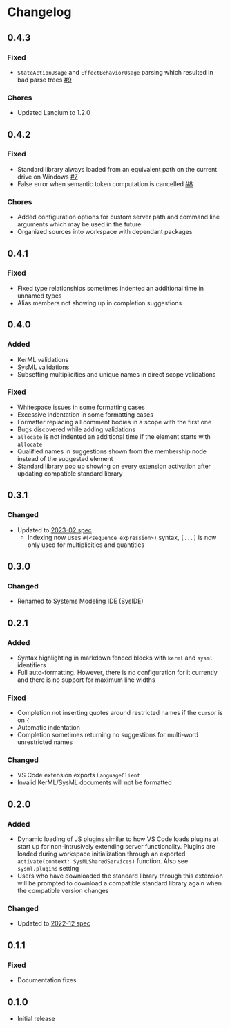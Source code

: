 <!-- markdownlint-disable-file no-duplicate-header -->

# Changelog

<!-- Include links to comparison to the previous version -->

## 0.4.3

### Fixed

- `StateActionUsage` and `EffectBehaviorUsage` parsing which resulted in bad
  parse trees [#9](https://gitlab.com/sensmetry/public/sysml-2ls/-/issues/9)

### Chores

- Updated Langium to 1.2.0

## 0.4.2

### Fixed

- Standard library always loaded from an equivalent path on the current drive on
  Windows [#7](https://gitlab.com/sensmetry/public/sysml-2ls/-/issues/7)
- False error when semantic token computation is cancelled [#8](https://gitlab.com/sensmetry/public/sysml-2ls/-/issues/8)

### Chores

- Added configuration options for custom server path and command line arguments
  which may be used in the future
- Organized sources into workspace with dependant packages

## 0.4.1

### Fixed

- Fixed type relationships sometimes indented an additional time in unnamed types
- Alias members not showing up in completion suggestions

## 0.4.0

### Added

- KerML validations
- SysML validations
- Subsetting multiplicities and unique names in direct scope validations

### Fixed

- Whitespace issues in some formatting cases
- Excessive indentation in some formatting cases
- Formatter replacing all comment bodies in a scope with the first one
- Bugs discovered while adding validations
- `allocate` is not indented an additional time if the element starts with
  `allocate`
- Qualified names in suggestions shown from the membership node instead of the
  suggested element
- Standard library pop up showing on every extension activation after updating
  compatible standard library

## 0.3.1

### Changed

- Updated to [2023-02 spec](https://github.com/Systems-Modeling/SysML-v2-Release/tree/2023-02)
  - Indexing now uses `#(<sequence expression>)` syntax, `[...]` is now only
    used for multiplicities and quantities

## 0.3.0

### Changed

- Renamed to Systems Modeling IDE (SysIDE)

## 0.2.1

### Added

- Syntax highlighting in markdown fenced blocks with `kerml` and `sysml` identifiers
- Full auto-formatting. However, there is no configuration for it currently and
  there is no support for maximum line widths

### Fixed

- Completion not inserting quotes around restricted names if the cursor is on `{`
- Automatic indentation
- Completion sometimes returning no suggestions for multi-word unrestricted names

### Changed

- VS Code extension exports `LanguageClient`
- Invalid KerML/SysML documents will not be formatted

## 0.2.0

### Added

- Dynamic loading of JS plugins similar to how VS Code loads plugins at start up
  for non-intrusively extending server functionality. Plugins are loaded during
  workspace initialization through an exported `activate(context:
  SysMLSharedServices)` function. Also see `sysml.plugins` setting
- Users who have downloaded the standard library through this extension will be
  prompted to download a compatible standard library again when the compatible
  version changes

### Changed

- Updated to [2022-12 spec](https://github.com/Systems-Modeling/SysML-v2-Release/tree/2022-12)

## 0.1.1

### Fixed

- Documentation fixes

## 0.1.0

- Initial release

